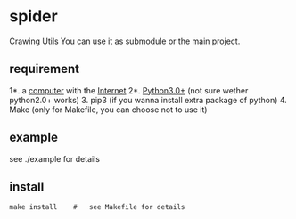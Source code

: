 # spider
Crawing Utils
You can use it as submodule or the main project.

##  requirement
1\*.  a <a href='https://www.google.com/search?&q=computer&oq=computer'>computer</a> with the <a href='http://paste.ubuntu.com/26010673/'>Internet</a>
2\*.  <a href='https://www.python.org/downloads/'>Python3.0+</a>  (not sure wether python2.0+ works)
3.  pip3    (if you wanna install extra package of python)
4.  Make    (only for Makefile, you can choose not to use it)

##  example
see ./example for details

##  install
```shell
make install    #   see Makefile for details
```
